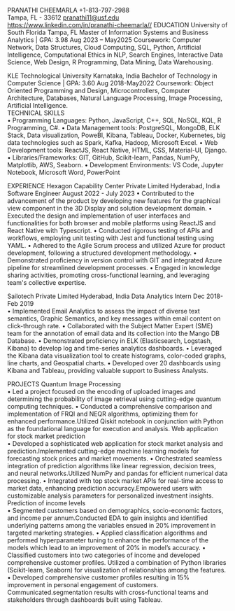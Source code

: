   PRANATHI CHEEMARLA                                                                                                                                           +1-813-797-2988          
   Tampa, FL - 33612                                                                                                                                           pranathi11@usf.edu            
                                                                                                                                                   https://www.linkedin.com/in/pranathi-cheemarla//
EDUCATION
University of South Florida                                                                                                                                            Tampa, FL                  Master of Information Systems and Business Analytics | GPA: 3.98                                                                                                    Aug 2023 – May2025             Coursework: Computer Network, Data Structures, Cloud Computing, SQL, Python, Artificial Intelligence, Computational Ethics in NLP, Search Engines, Interactive Data Science, Web Design, R Programming, Data Mining, Data Warehousing. 

KLE Technological University                                                                                                                                    Karnataka, India                 Bachelor of Technology in Computer Science | GPA: 3.60                                                                                                           Aug 2018-May2022
Coursework: Object Oriented Programming and Design, Microcontrollers, Computer Architecture, Databases, Natural Language Processing, Image Processing, Artificial Intelligence.                                        
 TECHNICAL SKILLS                                                                                                          
•	Programming Languages: Python, JavaScript, C++, SQL, NoSQL, KQL, R Programming, C#.
•	Data Management tools: PostgreSQL, MongoDB, ELK Stack, Data visualization, PoweBI, Kibana, Tableau, Docker, 
Kubernetes, big data technologies such as Spark, Kafka, Hadoop, Microsoft Excel.
•	Web Development tools: ReactJS, React Native, HTML, CSS, Material-UI, Django.
•	Libraries/Frameworks: GIT, GitHub, Scikit-learn, Pandas, NumPy, Matplotlib, AWS, Seaborn. 
•	Development Environments: VS Code, Jupyter Notebook, Microsoft Word, PowerPoint

  EXPERIENCE
  Hexagon Capability Center Private Limited                                                                                                          Hyderabad, India                                Software Engineer                                                                                                                               August 2022 - July 2023
•	Contributed to the advancement of the product by developing new features for the graphical view component in the 3D Display
 and solution development domain.
•	Executed the design and implementation of user interfaces and functionalities for both browser and mobile platforms using ReactJS and React Native with Typescript.
•	Conducted rigorous testing of APIs and workflows, employing unit testing with Jest and functional testing using YAML.
•	Adhered to the Agile Scrum process and utilized Azure for product development, following a structured development methodology.
•	Demonstrated proficiency in version control with GIT and integrated Azure pipeline for streamlined development processes.
•	Engaged in knowledge sharing activities, promoting cross-functional learning, and leveraging team's collective expertise.

  Sailotech Private Limited                                                                                                                                         Hyderabad, India                 Data Analytics Intern                                                                                                                                            Dec 2018- Feb 2019                        
•	Implemented Email Analytics to assess the impact of diverse text semantics, Graphic Semantics, and key messages within email content on click-through rate. 
•	Collaborated with the Subject Matter Expert (SME) team for the annotation of email data and its collection into the Mango 
DB Database.
•	Demonstrated proficiency in ELK (Elasticsearch, Logstash, Kibana) to develop log and time-series analytics dashboards.
•	Leveraged the Kibana data visualization tool to create histograms, color-coded graphs, line charts, and Geospatial charts.
•	Developed over 20 dashboards using Kibana and Tableau, providing valuable support to Business Analysts.

PROJECTS
  Quantum Image Processing                                                                                                                                    
•	Led a project focused on the encoding of uploaded images and determining the probability of image retrieval using cutting-edge quantum computing techniques.
•	Conducted a comprehensive comparison and implementation of FRQI and NEQR algorithms, optimizing them for enhanced performance.Utilized Qiskit notebook in conjunction with Python as the foundational language for execution and analysis.
 Web application for stock market prediction              	                                                                          
•	Developed a sophisticated web application for stock market analysis and prediction.Implemented cutting-edge machine learning models for forecasting stock prices and market movements.
•	Orchestrated seamless integration of prediction algorithms like linear regression, decision trees, and neural networks.Utilized NumPy and pandas for efficient numerical data processing.
•	Integrated with top stock market APIs for real-time access to market data, enhancing prediction accuracy.Empowered users with customizable analysis parameters for personalized investment insights.
Prediction of income levels	                                                                          
•	Segmented customers based on demographics, socio-economic factors, and income per annum.Conducted EDA to gain insights and identified underlying patterns among the variables ensued in 20% improvement in targeted marketing strategies.
•	Applied classification algorithms and performed hyperparameter tuning to enhance the performance of the models which lead to an improvement of 20% in model’s accuracy.
•	Classified customers into two categories of income and developed comprehensive customer profiles. Utilized a combination of Python libraries (Scikit-learn, Seaborn) for visualization of relationships among the features.
•	Developed comprehensive customer profiles resulting in 15% improvement in personal engagement of customers. Communicated.segmentation results with cross-functional teams and stakeholders through dashboards built using Tableau.

